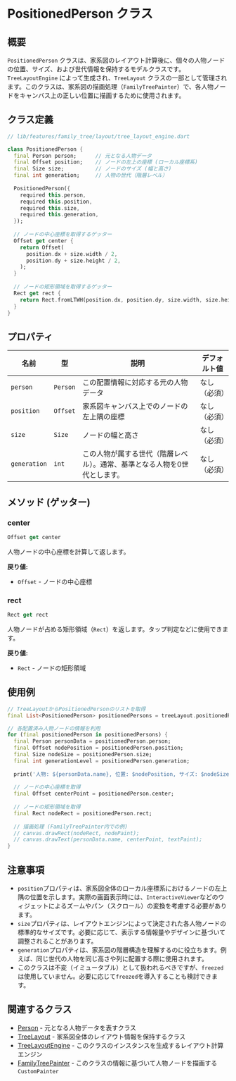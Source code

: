 # PositionedPerson クラス

## 概要

`PositionedPerson` クラスは、家系図のレイアウト計算後に、個々の人物ノードの位置、サイズ、および世代情報を保持するモデルクラスです。`TreeLayoutEngine` によって生成され、`TreeLayout` クラスの一部として管理されます。このクラスは、家系図の描画処理（`FamilyTreePainter`）で、各人物ノードをキャンバス上の正しい位置に描画するために使用されます。

## クラス定義

```dart
// lib/features/family_tree/layout/tree_layout_engine.dart

class PositionedPerson {
  final Person person;      // 元となる人物データ
  final Offset position;    // ノードの左上の座標 (ローカル座標系)
  final Size size;          // ノードのサイズ (幅と高さ)
  final int generation;     // 人物の世代（階層レベル）
  
  PositionedPerson({
    required this.person,
    required this.position,
    required this.size,
    required this.generation,
  });
  
  // ノードの中心座標を取得するゲッター
  Offset get center {
    return Offset(
      position.dx + size.width / 2,
      position.dy + size.height / 2,
    );
  }
  
  // ノードの矩形領域を取得するゲッター
  Rect get rect {
    return Rect.fromLTWH(position.dx, position.dy, size.width, size.height);
  }
}
```

## プロパティ

| 名前 | 型 | 説明 | デフォルト値 |
|------|------|------|------------|
| `person` | `Person` | この配置情報に対応する元の人物データ | なし（必須） |
| `position` | `Offset` | 家系図キャンバス上でのノードの左上隅の座標 | なし（必須） |
| `size` | `Size` | ノードの幅と高さ | なし（必須） |
| `generation` | `int` | この人物が属する世代（階層レベル）。通常、基準となる人物を0世代とします。 | なし（必須） |

## メソッド (ゲッター)

### center

```dart
Offset get center
```

人物ノードの中心座標を計算して返します。

**戻り値:**
- `Offset` - ノードの中心座標

### rect

```dart
Rect get rect
```

人物ノードが占める矩形領域（`Rect`）を返します。タップ判定などに使用できます。

**戻り値:**
- `Rect` - ノードの矩形領域

## 使用例

```dart
// TreeLayoutからPositionedPersonのリストを取得
final List<PositionedPerson> positionedPersons = treeLayout.positionedPersons;

// 各配置済み人物ノードの情報を利用
for (final positionedPerson in positionedPersons) {
  final Person personData = positionedPerson.person;
  final Offset nodePosition = positionedPerson.position;
  final Size nodeSize = positionedPerson.size;
  final int generationLevel = positionedPerson.generation;
  
  print('人物: ${personData.name}, 位置: $nodePosition, サイズ: $nodeSize, 世代: $generationLevel');
  
  // ノードの中心座標を取得
  final Offset centerPoint = positionedPerson.center;
  
  // ノードの矩形領域を取得
  final Rect nodeRect = positionedPerson.rect;
  
  // 描画処理 (FamilyTreePainter内での例)
  // canvas.drawRect(nodeRect, nodePaint);
  // canvas.drawText(personData.name, centerPoint, textPaint);
}
```

## 注意事項

- `position`プロパティは、家系図全体のローカル座標系におけるノードの左上隅の位置を示します。実際の画面表示時には、`InteractiveViewer`などのウィジェットによるズームやパン（スクロール）の変換を考慮する必要があります。
- `size`プロパティは、レイアウトエンジンによって決定された各人物ノードの標準的なサイズです。必要に応じて、表示する情報量やデザインに基づいて調整されることがあります。
- `generation`プロパティは、家系図の階層構造を理解するのに役立ちます。例えば、同じ世代の人物を同じ高さや列に配置する際に使用されます。
- このクラスは不変（イミュータブル）として扱われるべきですが、`freezed`は使用していません。必要に応じて`freezed`を導入することも検討できます。

## 関連するクラス

- [Person](../モデル/Person.md) - 元となる人物データを表すクラス
- [TreeLayout](./TreeLayout.md) - 家系図全体のレイアウト情報を保持するクラス
- [TreeLayoutEngine](../ウィジェット/TreeLayoutEngine.md) - このクラスのインスタンスを生成するレイアウト計算エンジン
- [FamilyTreePainter](../ウィジェット/FamilyTreePainter.md) - このクラスの情報に基づいて人物ノードを描画する`CustomPainter`

